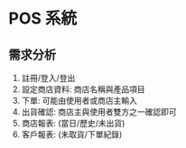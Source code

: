 # POS 系統

## 需求分析

1. 註冊/登入/登出
2. 設定商店資料: 商店名稱與產品項目
3. 下單: 可能由使用者或商店主輸入
4. 出貨確認: 商店主與使用者雙方之一確認即可
5. 商店報表: (當日/歷史/未出貨)
6. 客戶報表: (未取貨/下單紀錄)



